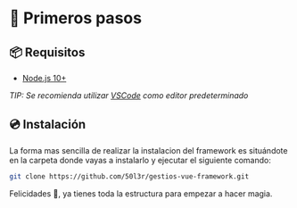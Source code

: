 # 👶 Primeros pasos

## 📦 Requisitos
- [Node.js 10+](https://nodejs.org/en/)

*TIP: Se recomienda utilizar [VSCode](https://code.visualstudio.com/) como editor predeterminado*

## 💿 Instalación
La forma mas sencilla de realizar la instalacion del framework es situándote en la carpeta donde vayas a instalarlo y ejecutar el siguiente comando:
``` sh
git clone https://github.com/50l3r/gestios-vue-framework.git
```

Felicidades :tada:, ya tienes toda la estructura para empezar a hacer magia.
